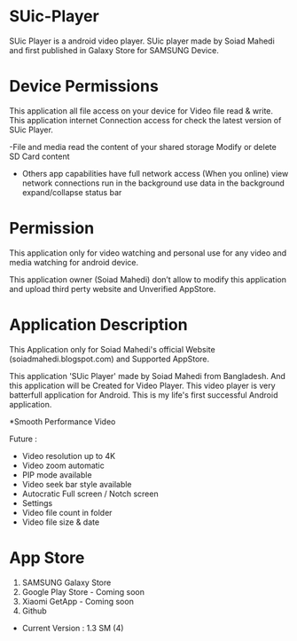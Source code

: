 # SUic-Player
SUic Player is a android video player.
SUic player made by Soiad Mahedi and 
first published in Galaxy Store for 
SAMSUNG Device. 

# Device Permissions 
This application all file access on your device for
Video file read & write. This application internet 
Connection access for check the latest version of
SUic Player. 

-File and media 
read the content of your shared storage
Modify or delete SD Card content

- Others app capabilities 
have full network access (When you online)
view network connections
run in the background
use data in the background
expand/collapse status bar


# Permission 
This application only for video watching and
personal use for any video and media watching 
for android device. 

This application owner (Soiad Mahedi) don’t allow 
to modify this application and upload third perty
website and Unverified AppStore.

# Application Description 
This Application only for Soiad Mahedi's official 
Website (soiadmahedi.blogspot.com) and Supported
AppStore.

This application 'SUic Player' made by Soiad Mahedi 
from Bangladesh. And this application will be Created 
for Video Player. This video player is very batterfull 
application for Android. This is my life's first 
successful Android application.

*Smooth Performance Video

Future :
- Video resolution up to 4K
- Video zoom automatic
- PIP mode available
- Video seek bar style available
- Autocratic Full screen / Notch screen
- Settings 
- Video file count in folder
- Video file size & date

# App Store
1. SAMSUNG Galaxy Store 
2. Google Play Store - Coming soon
3. Xiaomi GetApp - Coming soon
4. Github

- Current Version : 1.3 SM (4)
